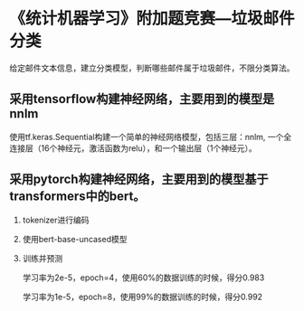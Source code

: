 # 《统计机器学习》附加题竞赛—垃圾邮件分类

给定邮件文本信息，建立分类模型，判断哪些邮件属于垃圾邮件，不限分类算法。

## 采用tensorflow构建神经网络，主要用到的模型是nnlm

使用tf.keras.Sequential构建一个简单的神经网络模型，包括三层：nnlm, 一个全连接层（16个神经元，激活函数为relu），和一个输出层（1个神经元）。

## 采用pytorch构建神经网络，主要用到的模型基于transformers中的bert。

1. tokenizer进行编码

2. 使用bert-base-uncased模型

3. 训练并预测

   学习率为2e-5，epoch=4，使用60%的数据训练的时候，得分0.983

   学习率为1e-5，epoch=8，使用99%的数据训练的时候，得分0.992